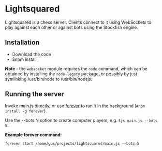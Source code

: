 Lightsquared
============

Lightsquared is a chess server.  Clients connect to it using
WebSockets to play against each other or against bots using the
Stockfish engine.

Installation
------------

- Download the code
- $npm install

**Note** - the `websocket` module requires the `node` command, which can be obtained by
installing the `node-legacy` package, or possibly by just symlinking /usr/bin/node
to /usr/bin/nodejs.

Running the server
------------------

Invoke main.js directly, or use [forever][3] to run it in the background (`#npm install
-g forever`).

Use the --bots N option to create computer players, e.g. `$js main.js --bots 5`.

**Example forever command:**

```
forever start /home/gus/projects/lightsquared/main.js --bots 5
```

[3]:https://github.com/nodejitsu/forever